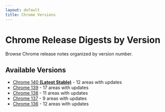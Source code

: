 ```yaml
---
layout: default
title: Chrome Versions
---
```


# Chrome Release Digests by Version

Browse Chrome release notes organized by version number.

## Available Versions

- [Chrome 140 **(Latest Stable)**](./chrome-140/index.html) - 12 areas with updates
- [Chrome 139](./chrome-139/index.html) - 17 areas with updates
- [Chrome 138](./chrome-138/index.html) - 11 areas with updates
- [Chrome 137](./chrome-137/index.html) - 9 areas with updates
- [Chrome 136](./chrome-136/index.html) - 12 areas with updates
